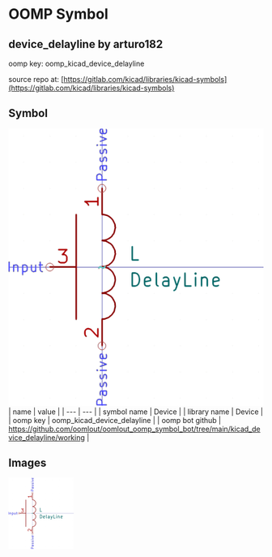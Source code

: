 # OOMP Symbol  
## device_delayline  by arturo182  
  
oomp key: oomp_kicad_device_delayline  
  
source repo at: [https://gitlab.com/kicad/libraries/kicad-symbols](https://gitlab.com/kicad/libraries/kicad-symbols)  
## Symbol  
  
[![working.png](working_600.png)](working.png)  
| name | value | 
| --- | --- | 
| symbol name | Device | 
| library name | Device | 
| oomp key | oomp_kicad_device_delayline | 
| oomp bot github | https://github.com/oomlout/oomlout_oomp_symbol_bot/tree/main/kicad_device_delayline/working | 
## Images  
  
[![working.png](working_140.png)](working.png)  
